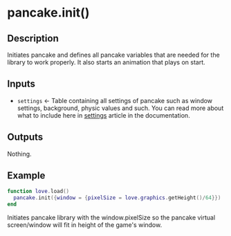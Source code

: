# pancake.init()

## Description

Initiates pancake and defines all pancake variables that are needed for the library to work properly. It also starts an animation that plays on start.

## Inputs
* `settings` <- Table containing all settings of pancake such as window settings, background, physic values and such. You can read more about what to include here in [settings](/documentation/topics/settings) article in the documentation.

## Outputs

Nothing.

## Example

```lua
function love.load()
  pancake.init({window = {pixelSize = love.graphics.getHeight()/64}})
end
```

Initiates pancake library with the window.pixelSize so the pancake virtual screen/window will fit in height of the game's window.
